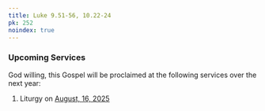 ```yaml
---
title: Luke 9.51-56, 10.22-24
pk: 252
noindex: true
---
```


### Upcoming Services

God willing, this Gospel will be proclaimed at the following services over the next year:


1. Liturgy on [August, 16, 2025](https://orthocal.info/readings/gregorian/2025/08/16/)
